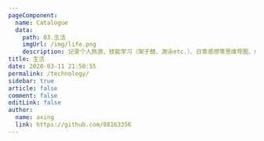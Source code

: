 ```yaml
---
pageComponent:
  name: Catalogue
  data:
    path: 03.生活
    imgUrl: /img/life.png
    description: 记录个人旅游、技能学习（架子鼓、游泳etc.）、日常感想等思维导图、md文档、pic内容
title: 生活
date: 2020-03-11 21:50:55
permalink: /technology/
sidebar: true
article: false
comment: false
editLink: false
author:
  name: axing
  link: https://github.com/08163356
---
```

